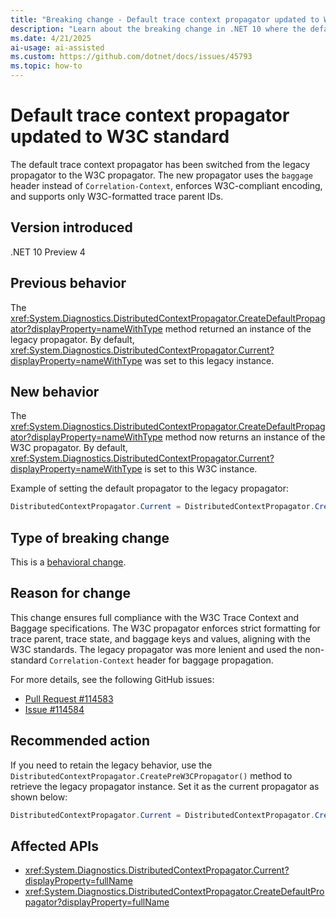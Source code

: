 ```yaml
---
title: "Breaking change - Default trace context propagator updated to W3C standard"
description: "Learn about the breaking change in .NET 10 where the default trace context propagator is switched from Legacy to W3C."
ms.date: 4/21/2025
ai-usage: ai-assisted
ms.custom: https://github.com/dotnet/docs/issues/45793
ms.topic: how-to
---
```


# Default trace context propagator updated to W3C standard

The default trace context propagator has been switched from the legacy propagator to the W3C propagator. The new propagator uses the `baggage` header instead of `Correlation-Context`, enforces W3C-compliant encoding, and supports only W3C-formatted trace parent IDs.

## Version introduced

.NET 10 Preview 4

## Previous behavior

The <xref:System.Diagnostics.DistributedContextPropagator.CreateDefaultPropagator?displayProperty=nameWithType> method returned an instance of the legacy propagator. By default, <xref:System.Diagnostics.DistributedContextPropagator.Current?displayProperty=nameWithType> was set to this legacy instance.

## New behavior

The <xref:System.Diagnostics.DistributedContextPropagator.CreateDefaultPropagator?displayProperty=nameWithType> method now returns an instance of the W3C propagator. By default, <xref:System.Diagnostics.DistributedContextPropagator.Current?displayProperty=nameWithType> is set to this W3C instance.

Example of setting the default propagator to the legacy propagator:

```csharp
DistributedContextPropagator.Current = DistributedContextPropagator.CreatePreW3CPropagator();
```

## Type of breaking change

This is a [behavioral change](../../categories.md#behavioral-change).

## Reason for change

This change ensures full compliance with the W3C Trace Context and Baggage specifications. The W3C propagator enforces strict formatting for trace parent, trace state, and baggage keys and values, aligning with the W3C standards. The legacy propagator was more lenient and used the non-standard `Correlation-Context` header for baggage propagation.

For more details, see the following GitHub issues:

- [Pull Request #114583](https://github.com/dotnet/runtime/pull/114583)
- [Issue #114584](https://github.com/dotnet/runtime/issues/114584)

## Recommended action

If you need to retain the legacy behavior, use the `DistributedContextPropagator.CreatePreW3CPropagator()` method to retrieve the legacy propagator instance. Set it as the current propagator as shown below:

```csharp
DistributedContextPropagator.Current = DistributedContextPropagator.CreatePreW3CPropagator();
```

## Affected APIs

- <xref:System.Diagnostics.DistributedContextPropagator.Current?displayProperty=fullName>
- <xref:System.Diagnostics.DistributedContextPropagator.CreateDefaultPropagator?displayProperty=fullName>
